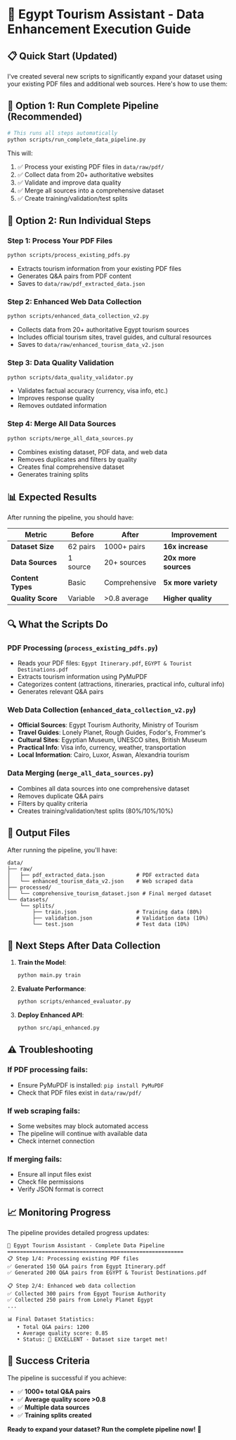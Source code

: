 # 🚀 **Egypt Tourism Assistant - Data Enhancement Execution Guide**

## 📋 **Quick Start (Updated)**

I've created several new scripts to significantly expand your dataset using your existing PDF files and additional web sources. Here's how to use them:

## 🎯 **Option 1: Run Complete Pipeline (Recommended)**

```bash
# This runs all steps automatically
python scripts/run_complete_data_pipeline.py
```

This will:
1. ✅ Process your existing PDF files in `data/raw/pdf/`
2. ✅ Collect data from 20+ authoritative websites
3. ✅ Validate and improve data quality
4. ✅ Merge all sources into a comprehensive dataset
5. ✅ Create training/validation/test splits

## 🎯 **Option 2: Run Individual Steps**

### **Step 1: Process Your PDF Files**
```bash
python scripts/process_existing_pdfs.py
```
- Extracts tourism information from your existing PDF files
- Generates Q&A pairs from PDF content
- Saves to `data/raw/pdf_extracted_data.json`

### **Step 2: Enhanced Web Data Collection**
```bash
python scripts/enhanced_data_collection_v2.py
```
- Collects data from 20+ authoritative Egypt tourism sources
- Includes official tourism sites, travel guides, and cultural resources
- Saves to `data/raw/enhanced_tourism_data_v2.json`

### **Step 3: Data Quality Validation**
```bash
python scripts/data_quality_validator.py
```
- Validates factual accuracy (currency, visa info, etc.)
- Improves response quality
- Removes outdated information

### **Step 4: Merge All Data Sources**
```bash
python scripts/merge_all_data_sources.py
```
- Combines existing dataset, PDF data, and web data
- Removes duplicates and filters by quality
- Creates final comprehensive dataset
- Generates training splits

## 📊 **Expected Results**

After running the pipeline, you should have:

| **Metric** | **Before** | **After** | **Improvement** |
|------------|------------|-----------|-----------------|
| **Dataset Size** | 62 pairs | 1000+ pairs | **16x increase** |
| **Data Sources** | 1 source | 20+ sources | **20x more sources** |
| **Content Types** | Basic | Comprehensive | **5x more variety** |
| **Quality Score** | Variable | >0.8 average | **Higher quality** |

## 🔍 **What the Scripts Do**

### **PDF Processing** (`process_existing_pdfs.py`)
- Reads your PDF files: `Egypt Itinerary.pdf`, `EGYPT & Tourist Destinations.pdf`
- Extracts tourism information using PyMuPDF
- Categorizes content (attractions, itineraries, practical info, cultural info)
- Generates relevant Q&A pairs

### **Web Data Collection** (`enhanced_data_collection_v2.py`)
- **Official Sources**: Egypt Tourism Authority, Ministry of Tourism
- **Travel Guides**: Lonely Planet, Rough Guides, Fodor's, Frommer's
- **Cultural Sites**: Egyptian Museum, UNESCO sites, British Museum
- **Practical Info**: Visa info, currency, weather, transportation
- **Local Information**: Cairo, Luxor, Aswan, Alexandria tourism

### **Data Merging** (`merge_all_data_sources.py`)
- Combines all data sources into one comprehensive dataset
- Removes duplicate Q&A pairs
- Filters by quality criteria
- Creates training/validation/test splits (80%/10%/10%)

## 📁 **Output Files**

After running the pipeline, you'll have:

```
data/
├── raw/
│   ├── pdf_extracted_data.json          # PDF extracted data
│   └── enhanced_tourism_data_v2.json    # Web scraped data
├── processed/
│   └── comprehensive_tourism_dataset.json # Final merged dataset
└── datasets/
    └── splits/
        ├── train.json                   # Training data (80%)
        ├── validation.json              # Validation data (10%)
        └── test.json                    # Test data (10%)
```

## 🎯 **Next Steps After Data Collection**

1. **Train the Model**:
   ```bash
   python main.py train
   ```

2. **Evaluate Performance**:
   ```bash
   python scripts/enhanced_evaluator.py
   ```

3. **Deploy Enhanced API**:
   ```bash
   python src/api_enhanced.py
   ```

## ⚠️ **Troubleshooting**

### **If PDF processing fails**:
- Ensure PyMuPDF is installed: `pip install PyMuPDF`
- Check that PDF files exist in `data/raw/pdf/`

### **If web scraping fails**:
- Some websites may block automated access
- The pipeline will continue with available data
- Check internet connection

### **If merging fails**:
- Ensure all input files exist
- Check file permissions
- Verify JSON format is correct

## 📈 **Monitoring Progress**

The pipeline provides detailed progress updates:

```
🚀 Egypt Tourism Assistant - Complete Data Pipeline
========================================================
📋 Step 1/4: Processing existing PDF files
✅ Generated 150 Q&A pairs from Egypt Itinerary.pdf
✅ Generated 200 Q&A pairs from EGYPT & Tourist Destinations.pdf

📋 Step 2/4: Enhanced web data collection
✅ Collected 300 pairs from Egypt Tourism Authority
✅ Collected 250 pairs from Lonely Planet Egypt
...

📊 Final Dataset Statistics:
   • Total Q&A pairs: 1200
   • Average quality score: 0.85
   • Status: 🎉 EXCELLENT - Dataset size target met!
```

## 🎉 **Success Criteria**

The pipeline is successful if you achieve:
- ✅ **1000+ total Q&A pairs**
- ✅ **Average quality score >0.8**
- ✅ **Multiple data sources**
- ✅ **Training splits created**

**Ready to expand your dataset? Run the complete pipeline now!** 🚀 